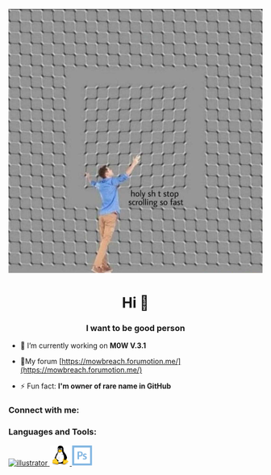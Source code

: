 ![logo](https://github.com/iLostYou/iLostYou/blob/main/Screenshot_20230116-140216.jpg)
<h1 align="center">Hi 👋</h1>
<h3 align="center">I want to be good person</h3>

- 🔭 I’m currently working on **M0W V.3.1**

- 📝My forum [https://mowbreach.forumotion.me/](https://mowbreach.forumotion.me/)

- ⚡ Fun fact: **I'm owner of rare name in GitHub**

<h3 align="left">Connect with me:</h3>
<p align="left">
</p>

<h3 align="left">Languages and Tools:</h3>
<p align="left"> <a href="https://www.adobe.com/in/products/illustrator.html" target="_blank" rel="noreferrer"> <img src="https://www.vectorlogo.zone/logos/adobe_illustrator/adobe_illustrator-icon.svg" alt="illustrator" width="40" height="40"/> </a> <a href="https://www.linux.org/" target="_blank" rel="noreferrer"> <img src="https://raw.githubusercontent.com/devicons/devicon/master/icons/linux/linux-original.svg" alt="linux" width="40" height="40"/> </a> <a href="https://www.photoshop.com/en" target="_blank" rel="noreferrer"> <img src="https://raw.githubusercontent.com/devicons/devicon/master/icons/photoshop/photoshop-line.svg" alt="photoshop" width="40" height="40"/> </a> </p>

